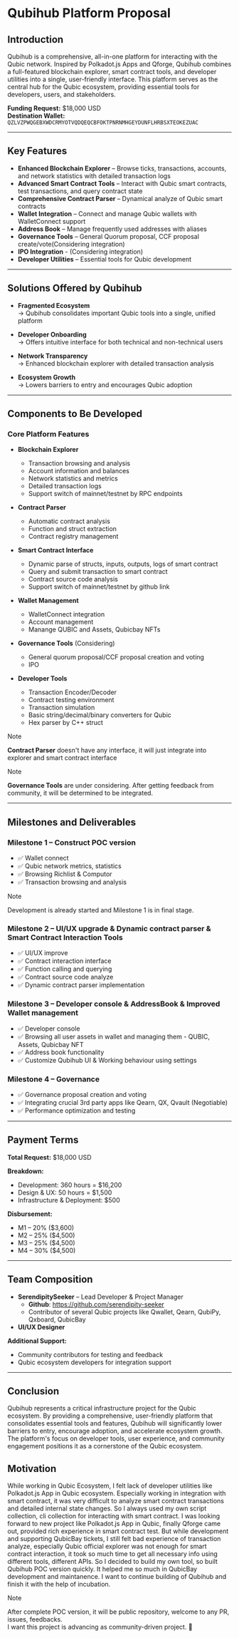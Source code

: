 # Qubihub Platform Proposal

## Introduction

Qubihub is a comprehensive, all-in-one platform for interacting with the Qubic network. Inspired by Polkadot.js Apps and Qforge, Qubihub combines a full-featured blockchain explorer, smart contract tools, and developer utilities into a single, user-friendly interface. This platform serves as the central hub for the Qubic ecosystem, providing essential tools for developers, users, and stakeholders.

**Funding Request:** $18,000 USD  
**Destination Wallet:** `QZLVZPWQGEBXWDCRMYOTVQDQEQCBFOKTPNRNMHGEYDUNFLHRBSXTEOKEZUAC`

---

## Key Features

- **Enhanced Blockchain Explorer** – Browse ticks, transactions, accounts, and network statistics with detailed transaction logs
- **Advanced Smart Contract Tools** – Interact with Qubic smart contracts, test transactions, and query contract state
- **Comprehensive Contract Parser** – Dynamical analyze of Qubic smart contracts
- **Wallet Integration** – Connect and manage Qubic wallets with WalletConnect support
- **Address Book** – Manage frequently used addresses with aliases
- **Governance Tools** – General Quorum proposal, CCF proposal create/vote(Considering integration)
- **IPO Integration** - (Considering integration)
- **Developer Utilities** – Essential tools for Qubic development

---

## Solutions Offered by Qubihub

- **Fragmented Ecosystem**  
  → Qubihub consolidates important Qubic tools into a single, unified platform

- **Developer Onboarding**  
  → Offers intuitive interface for both technical and non-technical users

- **Network Transparency**  
  → Enhanced blockchain explorer with detailed transaction analysis

- **Ecosystem Growth**  
  → Lowers barriers to entry and encourages Qubic adoption

---

## Components to Be Developed

### Core Platform Features
- **Blockchain Explorer**
  - Transaction browsing and analysis
  - Account information and balances
  - Network statistics and metrics
  - Detailed transaction logs
  - Support switch of mainnet/testnet by RPC endpoints

- **Contract Parser**
  - Automatic contract analysis
  - Function and struct extraction
  - Contract registry management

- **Smart Contract Interface**
  - Dynamic parse of structs, inputs, outputs, logs of smart contract
  - Query and submit transaction to smart contract
  - Contract source code analysis
  - Support switch of mainnet/testnet by github link

- **Wallet Management**
  - WalletConnect integration
  - Account management
  - Manange QUBIC and Assets, Qubicbay NFTs

- **Governance Tools** (Considering)
  - General quorum proposal/CCF proposal creation and voting
  - IPO

- **Developer Tools**
  - Transaction Encoder/Decoder
  - Contract testing environment
  - Transaction simulation
  - Basic string/decimal/binary converters for Qubic
  - Hex parser by C++ struct

> [!NOTE]     
> **Contract Parser** doesn't have any interface, it will just integrate into explorer and smart contract interface

> [!NOTE]   
> **Governance Tools** are under considering. After getting feedback from community, it will be determined to be integrated.

---

## Milestones and Deliverables

### Milestone 1 – Construct POC version
- ✅ Wallet connect
- ✅ Qubic network metrics, statistics
- ✅ Browsing Richlist & Computor
- ✅ Transaction browsing and analysis

> [!NOTE]
> Development is already started and Milestone 1 is in final stage.

### Milestone 2 – UI/UX upgrade & Dynamic contract parser & Smart Contract Interaction Tools
- ✅ UI/UX improve
- ✅ Contract interaction interface
- ✅ Function calling and querying
- ✅ Contract source code analyze
- ✅ Dynamic contract parser implementation

### Milestone 3 – Developer console & AddressBook & Improved Wallet management
- ✅ Developer console
- ✅ Browsing all user assets in wallet and managing them - QUBIC, Assets, Qubicbay NFT
- ✅ Address book functionality
- ✅ Customize Qubihub UI & Working behaviour using settings

### Milestone 4 – Governance
- ✅ Governance proposal creation and voting
- ✅ Integrating crucial 3rd party apps like Qearn, QX, Qvault (Negotiable)
- ✅ Performance optimization and testing

---

## Payment Terms

**Total Request:** $18,000 USD

**Breakdown:**
- Development: 360 hours = $16,200
- Design & UX: 50 hours = $1,500
- Infrastructure & Deployment: $500

**Disbursement:**
- M1 – 20% ($3,600)
- M2 – 25% ($4,500)
- M3 – 25% ($4,500)
- M4 – 30% ($4,500)

---

## Team Composition

- **SerendipitySeeker** – Lead Developer & Project Manager
  - **Github**: https://github.com/serendipity-seeker
  - Contributor of several Qubic projects like Qwallet, Qearn, QubiPy, Qxboard, QubicBay
- **UI/UX Designer**

**Additional Support:**
- Community contributors for testing and feedback
- Qubic ecosystem developers for integration support

---

## Conclusion

Qubihub represents a critical infrastructure project for the Qubic ecosystem. By providing a comprehensive, user-friendly platform that consolidates essential tools and features, Qubihub will significantly lower barriers to entry, encourage adoption, and accelerate ecosystem growth. The platform's focus on developer tools, user experience, and community engagement positions it as a cornerstone of the Qubic ecosystem.

## Motivation
While working in Qubic Ecosystem, I felt lack of developer utilities like Polkadot.js App in Qubic ecosystem. Especially working in integration with smart contract, it was very difficult to analyze smart contract transactions and detailed internal state changes. So I always used my own script collection, cli collection for interacting with smart contract. I was looking forward to new project like Polkadot.js App in Qubic, finally Qforge came out, provided rich experience in smart contract test. But while development and supporting QubicBay tickets, I still felt bad experience of transaction analyze, especially Qubic official explorer was not enough for smart contract interaction, it took so much time to get all necessary info using different tools, different APIs. So I decided to build my own tool, so built Qubihub POC version quickly. It helped me so much in QubicBay development and maintanence. I want to continue building of Qubihub and finish it with the help of incubation.

> [!NOTE]
> After complete POC version, it will be public repository, welcome to any PR, issues, feedbacks.   
> I want this project is advancing as community-driven project. 💖